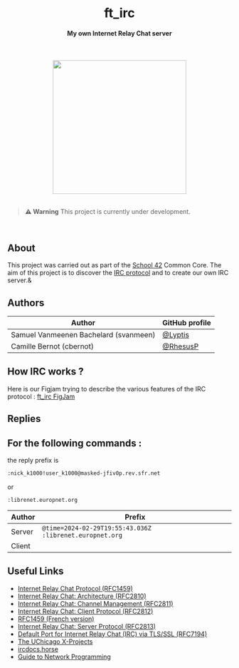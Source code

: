 <div align="center">

# ft_irc
#### My own Internet Relay Chat server

<br />
<br />
<img src="https://42f2671d685f51e10fc6-b9fcecea3e50b3b59bdc28dead054ebc.ssl.cf5.rackcdn.com/illustrations/Chat_re_re1u.svg" height=300>
<br />
<br />
</div>

> **⚠️ Warning**
> This project is currently under development.

<br />

## About

This project was carried out as part of the [School 42](https://42.fr/en/homepage/) Common Core. The aim of this project is to discover the [IRC protocol](https://fr.wikipedia.org/wiki/Internet_Relay_Chat) and to create our own IRC server.&

## Authors

| Author | GitHub profile |
| - | - |
| Samuel Vanmeenen Bachelard (svanmeen) | [@Lyptis](https://github.com/Lyptis) |
| Camille Bernot (cbernot) | [@RhesusP](https://github.com/RhesusP) |

## How IRC works ?

Here is our Figjam trying to describe the various features of the IRC protocol : [ft_irc FigJam](https://www.figma.com/file/uqmDSLjfm4qJeU6ryaQem4/ft_irc?type=whiteboard&node-id=0%3A1&t=kNFTmeqvafEZBXPM-1)

## Replies

For the following commands : 
 - 

the reply prefix is 
```txt
:nick_k1000!user_k1000@masked-jfiv0p.rev.sfr.net
```

or 

```
:librenet.europnet.org
```


| Author | Prefix |
| - | - |
| Server | `@time=2024-02-29T19:55:43.036Z :librenet.europnet.org` |
| Client |  |

## Useful Links

- [Internet Relay Chat Protocol (RFC1459)](https://datatracker.ietf.org/doc/html/rfc1459)
- [Internet Relay Chat: Architecture (RFC2810)](https://datatracker.ietf.org/doc/html/rfc2810)
- [Internet Relay Chat: Channel Management (RFC2811)](https://datatracker.ietf.org/doc/html/rfc2811)
- [Internet Relay Chat: Client Protocol (RFC2812)](https://datatracker.ietf.org/doc/html/rfc2812)
- [RFC1459 (French version)](http://abcdrfc.free.fr/rfc-vf/rfc1459.html)
- [Internet Relay Chat: Server Protocol (RFC2813)](https://datatracker.ietf.org/doc/html/rfc2813)
- [Default Port for Internet Relay Chat (IRC) via TLS/SSL (RFC7194)](https://datatracker.ietf.org/doc/html/rfc7194)
- [The UChicago X-Projects](http://chi.cs.uchicago.edu/chirc/index.html)
- [ircdocs.horse](https://modern.ircdocs.horse/#connection-setup)
- [Guide to Network Programming](https://beej.us/guide/bgnet/html/)
